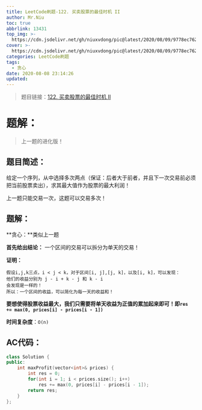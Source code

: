 ```yaml
---
title: LeetCode刷题-122. 买卖股票的最佳时机 II
author: Mr.Niu
toc: true
abbrlink: 13431
top_img: >-
  https://cdn.jsdelivr.net/gh/niuxvdong/pic@latest/2020/08/09/9778ec76241cd6cfb0c525f4a2128bb2.png
cover: >-
  https://cdn.jsdelivr.net/gh/niuxvdong/pic@latest/2020/08/09/9778ec76241cd6cfb0c525f4a2128bb2.png
categories: LeetCode刷题
tags:
  - 贪心
date: 2020-08-08 23:14:26
updated:
---
```








> 题目链接：[122. 买卖股票的最佳时机 II](https://leetcode-cn.com/problems/best-time-to-buy-and-sell-stock-ii/)



# 题解：



> 上一题的进化版！



## 题目简述：

给定一个序列，从中选择多次两点（保证：后者大于前者，并且下一次交易前必须把当前股票卖出），求其最大值作为股票的最大利润！

上一题只能交易一次，这题可以交易多次！

## 题解：

**贪心：**类似上一题

**首先给出结论：** 一个区间的交易可以拆分为单天的交易！

**证明：**

```
假设i,j,k三点，i < j < k，对于区间[i, j],[j, k]，以及[i, k]，可以发现：
他们的收益分别为 j - i + k - j 和 k - i
会发现是一样的！
所以：一个区间的收益，可以简化为每一天的收益和！
```



**要想使得股票收益最大，我们只需要将单天收益为正值的累加起来即可！即`res += max(0, prices[i] - prices[i - 1])`**





**时间复杂度**：`O(n)`

## AC代码：



```c++
class Solution {
public:
    int maxProfit(vector<int>& prices) {
        int res = 0;
        for(int i = 1; i < prices.size(); i++)
            res += max(0, prices[i] - prices[i - 1]);
        return res;
    }
};
```



